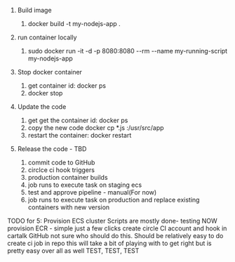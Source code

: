   1. Build image
     1. docker build -t my-nodejs-app .

  2. run container locally
     1. sudo docker run -it -d -p 8080:8080 --rm --name my-running-script my-nodejs-app

  3. Stop docker container
     1. get container id: docker ps
     2. docker stop <container>
  4. Update the code
     1. get get the container id: docker ps
     2. copy the new code docker cp *.js <container>:/usr/src/app
     3. restart the container: docker restart <container>
  5. Release the code - TBD
     1. commit code to GitHub
     2. circlce ci hook triggers
     3. production container builds
     4. job runs to execute task on staging ecs
     5. test and approve pipeline - manual(For now)
     6. job runs to execute task on production and replace existing containers with new version


TODO for 5:
Provision ECS cluster
  Scripts are mostly done- testing NOW
provision ECR - simple just a few clicks
create circle CI account and hook in cartalk GitHub
  not sure who should do this.  Should be relatively easy to do
create ci job in repo
  this will take  a bit of playing with to get right but is pretty easy over all as well
TEST, TEST, TEST
